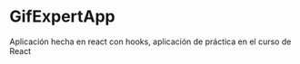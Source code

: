 <h1> GifExpertApp</h1>
<p> Aplicación hecha en react con hooks, aplicación de práctica en el curso de React</p>
